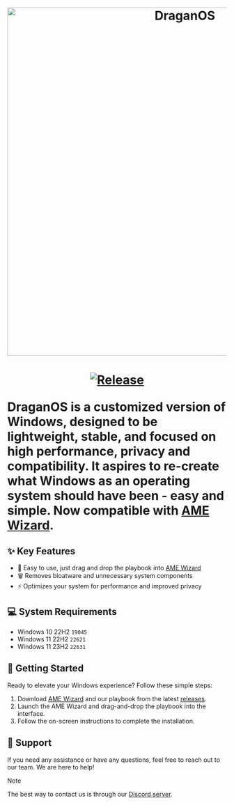 <h1 align="center">
  <img src="https://github.com/DraganOS-playbook/.github/blob/main/profile/lockscreen.jpg" alt="DraganOS" width="800"></a>
</h1>

<div align="center">
</div>
<h1 aligh="center">
  <p align="center">
    <a href="https://github.com/DraganOS-playbook/.github/profile"><img alt="Release" src="https://github.com/DraganOS-playbook/.github/blob/main/profile/release.svg" /></a>
</a>
</p>

DraganOS is a customized version of Windows, designed to be lightweight, stable, and focused on high performance, privacy and compatibility. It aspires to re-create what Windows as an operating system should have been - easy and simple. Now compatible with [AME Wizard](https://ameliorated.io).

## ✨ Key Features

- 🎯 Easy to use, just drag and drop the playbook into [AME Wizard](https://ameliorated.io)
- 🗑 Removes bloatware and unnecessary system components
- ⚡ Optimizes your system for performance and improved privacy

## 💻 System Requirements
- Windows 10 22H2 `19045`
- Windows 11 22H2 `22621`
- Windows 11 23H2 `22631`

## 🚀 Getting Started

Ready to elevate your Windows experience? Follow these simple steps:

1. Download [AME Wizard](https://ameliorated.io) and our playbook from the latest [releases](https://github.com/draganos-playbook/playbook/releases).
2. Launch the AME Wizard and drag-and-drop the playbook into the interface.
3. Follow the on-screen instructions to complete the installation.

## 🤝 Support

If you need any assistance or have any questions, feel free to reach out to our team. We are here to help!

> [!NOTE]
> The best way to contact us is through our [Discord server](https://dsc.gg/draganos).
